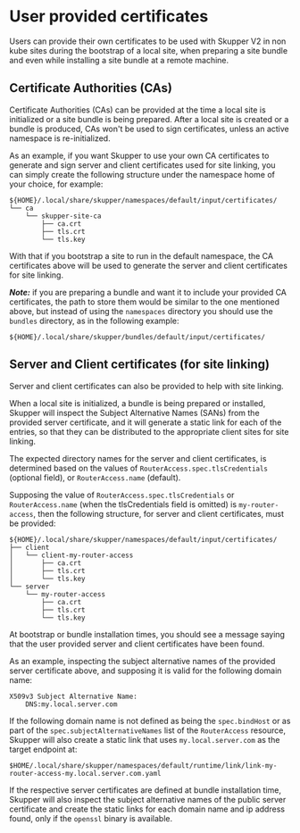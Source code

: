 # User provided certificates

Users can provide their own certificates to be used with Skupper V2 in non kube sites
during the bootstrap of a local site, when preparing a site bundle and even while installing
a site bundle at a remote machine.

## Certificate Authorities (CAs)

Certificate Authorities (CAs) can be provided at the time a local site is initialized
or a site bundle is being prepared. After a local site is created or a bundle is produced,
CAs won't be used to sign certificates, unless an active namespace is re-initialized.

As an example, if you want Skupper to use your own CA certificates to generate and sign server
and client certificates used for site linking, you can simply create the following structure under
the namespace home of your choice, for example:

```shell
${HOME}/.local/share/skupper/namespaces/default/input/certificates/
└── ca
    └── skupper-site-ca
        ├── ca.crt
        ├── tls.crt
        └── tls.key
```

With that if you bootstrap a site to run in the default namespace, the CA certificates above will be
used to generate the server and client certificates for site linking.

_**Note:**_ if you are preparing a bundle and want it to include your provided CA certificates, the
path to store them would be similar to the one mentioned above, but instead of using the `namespaces`
directory you should use the `bundles` directory, as in the following example:

```shell
${HOME}/.local/share/skupper/bundles/default/input/certificates/
```

## Server and Client certificates (for site linking)

Server and client certificates can also be provided to help with site linking.

When a local site is initialized, a bundle is being prepared or installed, Skupper will
inspect the Subject Alternative Names (SANs) from the provided server certificate, and
it will generate a static link for each of the entries, so that they can be distributed
to the appropriate client sites for site linking.

The expected directory names for the server and client certificates, is determined based on the
values of `RouterAccess.spec.tlsCredentials` (optional field), or `RouterAccess.name` (default).

Supposing the value of `RouterAccess.spec.tlsCredentials` or `RouterAccess.name` (when the tlsCredentials
field is omitted) is `my-router-access`, then the following structure, for server and client certificates,
must be provided:

```shell
${HOME}/.local/share/skupper/namespaces/default/input/certificates/
├── client
│   └── client-my-router-access
│       ├── ca.crt
│       ├── tls.crt
│       └── tls.key
└── server
    └── my-router-access
        ├── ca.crt
        ├── tls.crt
        └── tls.key
```

At bootstrap or bundle installation times, you should see a message saying that the
user provided server and client certificates have been found.

As an example, inspecting the subject alternative names of the provided server certificate above,
and supposing it is valid for the following domain name:

```shell
X509v3 Subject Alternative Name: 
    DNS:my.local.server.com
```

If the following domain name is not defined as being the `spec.bindHost` or as part of the
`spec.subjectAlternativeNames` list of the `RouterAccess` resource, Skupper will also create a static
link that uses `my.local.server.com` as the target endpoint at:

```shell
$HOME/.local/share/skupper/namespaces/default/runtime/link/link-my-router-access-my.local.server.com.yaml
```

If the respective server certificates are defined at bundle installation time, Skupper will also inspect
the subject alternative names of the public server certificate and create the static links for each domain
name and ip address found, only if the `openssl` binary is available.
